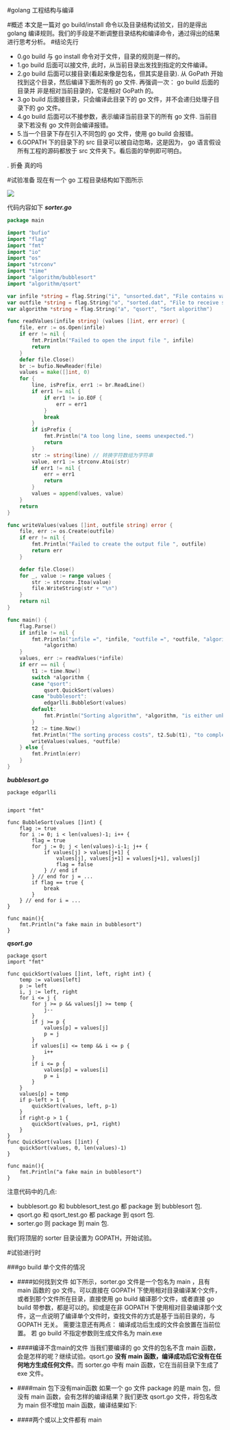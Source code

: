 #golang 工程结构与编译

#概述
本文是一篇对 go build/install 命令以及目录结构试验文，目的是得出 golang 编译规则。我们的手段是不断调整目录结构和编译命令，通过得出的结果进行思考分析。
#结论先行
- 0.go build 与 go install 命令对于文件，目录的规则是一样的。
- 1.go build 后面可以接文件, 此时，从当前目录出发找到指定的文件编译。
- 2.go build 后面可以接目录(看起来像是包名，但其实是目录). 从 GoPath 开始找到这个目录，然后编译下面所有的 go 文件. 再强调一次： go build 后面的目录并 非是相对当前目录的，它是相对 GoPath 的。
- 3.go build  后面接目录，只会编译此目录下的 go 文件，并不会递归处理子目录下的 go 文件。
- 4.go build 后面可以不接参数，表示编译当前目录下的所有 go 文件. 当前目录下若没有 go 文件则会编译报错。
- 5.当一个目录下存在引入不同包的 go 文件，使用 go build 会报错。
- 6.GOPATH 下的目录下的 src 目录可以被自动忽略，这是因为， go 语言假设所有工程的源码都放于 src 文件夹下。看后面的举例即可明白。

. 折叠
真的吗

#试验准备
现在有一个 go 工程目录结构如下图所示

![](/assets/go-lang-dir.png)

代码内容如下
***sorter.go***
```go
package main

import "bufio"
import "flag"
import "fmt"
import "io"
import "os"
import "strconv"
import "time"
import "algorithm/bubblesort"
import "algorithm/qsort"

var infile *string = flag.String("i", "unsorted.dat", "File contains values for sorting")
var outfile *string = flag.String("o", "sorted.dat", "File to receive sorted values")
var algorithm *string = flag.String("a", "qsort", "Sort algorithm")

func readValues(infile string) (values []int, err error) {
	file, err := os.Open(infile)
	if err != nil {
		fmt.Println("Failed to open the input file ", infile)
		return
	}
	defer file.Close()
	br := bufio.NewReader(file)
	values = make([]int, 0)
	for {
		line, isPrefix, err1 := br.ReadLine()
		if err1 != nil {
			if err1 != io.EOF {
				err = err1
			}
			break
		}
		if isPrefix {
			fmt.Println("A too long line, seems unexpected.")
			return
		}
		str := string(line) // 转换字符数组为字符串
		value, err1 := strconv.Atoi(str)
		if err1 != nil {
			err = err1
			return
		}
		values = append(values, value)
	}
	return
}

func writeValues(values []int, outfile string) error {
	file, err := os.Create(outfile)
	if err != nil {
		fmt.Println("Failed to create the output file ", outfile)
		return err
	}

	defer file.Close()
	for _, value := range values {
		str := strconv.Itoa(value)
		file.WriteString(str + "\n")
	}
	return nil
}

func main() {
	flag.Parse()
	if infile != nil {
		fmt.Println("infile =", *infile, "outfile =", *outfile, "algorithm =",
			*algorithm)
	}
	values, err := readValues(*infile)
	if err == nil {
		t1 := time.Now()
		switch *algorithm {
		case "qsort":
			qsort.QuickSort(values)
		case "bubblesort":
			edgarlli.BubbleSort(values)
		default:
			fmt.Println("Sorting algorithm", *algorithm, "is either unknown or unsupported.")
		}
		t2 := time.Now()
		fmt.Println("The sorting process costs", t2.Sub(t1), "to complete.")
		writeValues(values, *outfile)
	} else {
		fmt.Println(err)
	}
}


```


***bubblesort.go***
```
package edgarlli


import "fmt"

func BubbleSort(values []int) {
	flag := true
	for i := 0; i < len(values)-1; i++ {
		flag = true
		for j := 0; j < len(values)-i-1; j++ {
			if values[j] > values[j+1] {
				values[j], values[j+1] = values[j+1], values[j]
				flag = false
			} // end if
		} // end for j = ...
		if flag == true {
			break
		}
	} // end for i = ...
}

func main(){
	fmt.Println("a fake main in bubblesort")
}
```

***qsort.go***
```
package qsort
import "fmt"

func quickSort(values []int, left, right int) {
	temp := values[left]
	p := left
	i, j := left, right
	for i <= j {
		for j >= p && values[j] >= temp {
			j--
		}
		if j >= p {
			values[p] = values[j]
			p = j
		}
		if values[i] <= temp && i <= p {
			i++
		}
		if i <= p {
			values[p] = values[i]
			p = i
		}
	}
	values[p] = temp
	if p-left > 1 {
		quickSort(values, left, p-1)
	}
	if right-p > 1 {
		quickSort(values, p+1, right)
	}
}
func QuickSort(values []int) {
	quickSort(values, 0, len(values)-1)
}

func main(){
	fmt.Println("a fake main in bubblesort")
}
```


注意代码中的几点:
- bubblesort.go 和 bubblesort_test.go 都 package 到 bubblesort 包.
- qsort.go 和 qsort_test.go 都 package 到 qsort 包.
- sorter.go 则 package 到 main 包.

我们将顶层的 sorter 目录设置为 GOPATH，开始试验。

#试验进行时

###go build 单个文件的情况
- ####如何找到文件
如下所示，sorter.go 文件是一个包名为 main ，且有  main 函数的 go 文件。可以直接在 GOPATH 下使用相对目录编译某个文件，或者到那个文件所在目录，直接使用 go build 编译那个文件，或者直接 go build 带参数，都是可以的。抑或是在非 GOPATH 下使用相对目录编译那个文件，这一点说明了编译单个文件时，查找文件的方式是基于当前目录的，与 GOPATH 无关。
需要注意还有两点：
编译成功后生成的文件会放置在当前位置。
若 go build 不指定参数则生成文件名为 main.exe

- ####编译不含main的文件
当我们要编译的 go 文件的包名不含 main 函数，会是怎样的呢？继续试验。qsort.go **没有 main 函数，编译成功后它没有在任何地方生成任何文件**。而 sorter.go 中有 main 函数，它在当前目录下生成了 exe 文件。

- ####main 包下没有main函数
如果一个 go 文件 package 的是 main 包，但没有 main 函数，会有怎样的编译结果？我们更改 qsort.go 文件，将包名改为 main 但不增加 main 函数，编译结果如下:



- ####两个或以上文件都有 main




